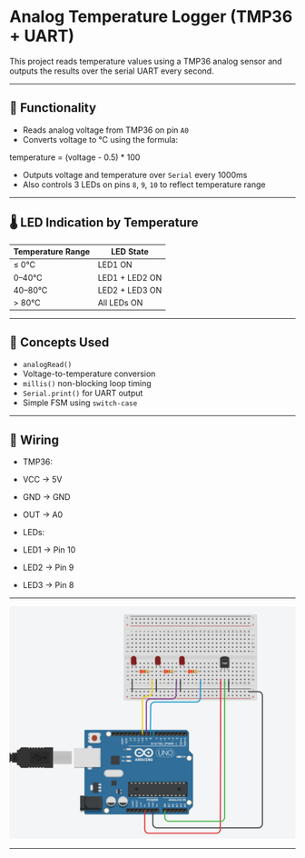 # Analog Temperature Logger (TMP36 + UART)

This project reads temperature values using a TMP36 analog sensor and outputs the results over the serial UART every second.

---

## 🎯 Functionality

- Reads analog voltage from TMP36 on pin `A0`
- Converts voltage to °C using the formula:
  

temperature = (voltage - 0.5) * 100


- Outputs voltage and temperature over `Serial` every 1000ms
- Also controls 3 LEDs on pins `8`, `9`, `10` to reflect temperature range

---

## 🌡️ LED Indication by Temperature

| Temperature Range | LED State                          |
|-------------------|-------------------------------------|
| ≤ 0°C             | LED1 ON                            |
| 0–40°C            | LED1 + LED2 ON                     |
| 40–80°C           | LED2 + LED3 ON                     |
| > 80°C            | All LEDs ON                        |

---

## 🧠 Concepts Used

- `analogRead()`  
- Voltage-to-temperature conversion  
- `millis()` non-blocking loop timing  
- `Serial.print()` for UART output  
- Simple FSM using `switch-case`

---

## 🔌 Wiring

- TMP36:
- VCC → 5V
- GND → GND
- OUT → A0

- LEDs:
- LED1 → Pin 10  
- LED2 → Pin 9  
- LED3 → Pin 8  
---


![Wiring Diagram](./images/wiring.png)

---
